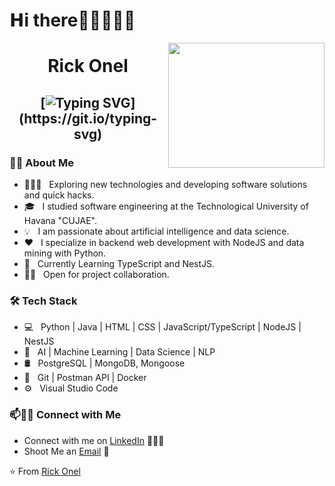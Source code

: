 # 𝗛i there👋🏼👨🏼‍💻

<img align="right" height="200" width="250" src="https://media.giphy.com/media/ao9DUiTKH60XS/giphy.gif"/>

<h1 align="center">
Rick Onel

  
   <h2 align="center">
    
  [![Typing SVG](https://readme-typing-svg.herokuapp.com?duration=3000&center=true&width=450&lines=Welcome+to+my+Github+Page!;I'm+Ricardo.;I'm+a+software+engineer;and+web+developer;specilize+in+backend+and+data+analysis.;I'm+always+expanding+my+tech+stack!)](https://git.io/typing-svg)

<h3> 🐱‍👤 About Me </h3>

- 🧘🏼‍♂️ &nbsp; Exploring new technologies and developing software solutions and quick hacks.
- 🎓 &nbsp; I studied software engineering at the Technological University of Havana "CUJAE".
- 💡 &nbsp; I am passionate about artificial intelligence and data science.
- ❤️ &nbsp; I specialize in backend web development with NodeJS and data mining with Python.
- 🌱 &nbsp; Currently Learning TypeScript and NestJS.
- 🤝🏻 &nbsp; Open for project collaboration. 

<h3>🛠 Tech Stack</h3>

- 💻 &nbsp; Python | Java | HTML | CSS | JavaScript/TypeScript | NodeJS | NestJS
- 🧲 &nbsp; AI | Machine Learning | Data Science | NLP  
- 🛢 &nbsp; PostgreSQL | MongoDB, Mongoose
- 🔧 &nbsp; Git | Postman API | Docker
- ⚙️ &nbsp; Visual Studio Code


### 📫🤝🏻 Connect with Me

 - Connect with me on [LinkedIn](https://www.linkedin.com/in/rickonel/) 👨🏻‍💻
 - Shoot Me an [Email](rickonel@icloud.com) 💌





 ⭐️ From [Rick Onel](https://github.com/rickonel)
